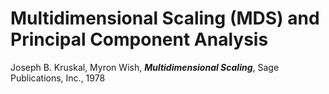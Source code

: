 # Multidimensional Scaling (MDS) and Principal Component Analysis


Joseph B. Kruskal, Myron Wish, __*Multidimensional Scaling*__, Sage Publications, Inc., 1978
